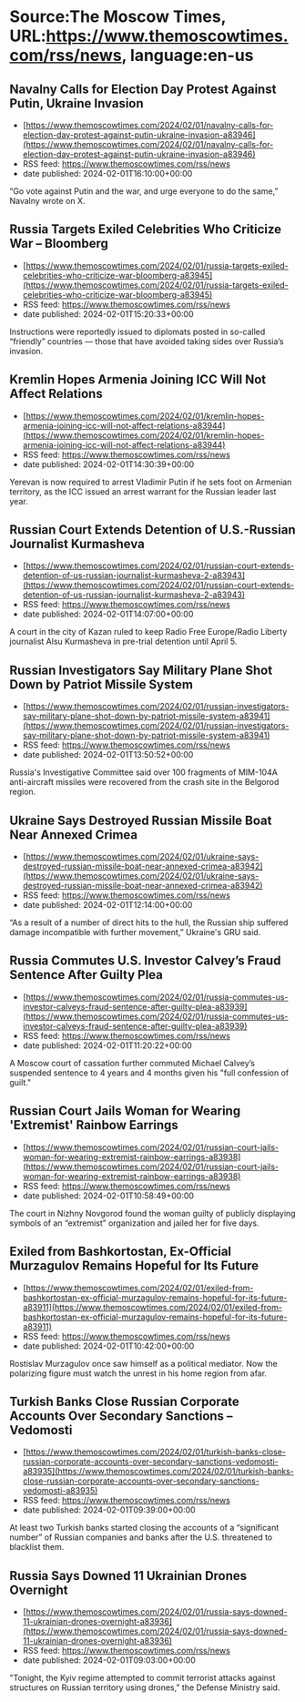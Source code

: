 # Source:The Moscow Times, URL:https://www.themoscowtimes.com/rss/news, language:en-us

## Navalny Calls for Election Day Protest Against Putin, Ukraine Invasion
 - [https://www.themoscowtimes.com/2024/02/01/navalny-calls-for-election-day-protest-against-putin-ukraine-invasion-a83946](https://www.themoscowtimes.com/2024/02/01/navalny-calls-for-election-day-protest-against-putin-ukraine-invasion-a83946)
 - RSS feed: https://www.themoscowtimes.com/rss/news
 - date published: 2024-02-01T16:10:00+00:00

“Go vote against Putin and the war, and urge everyone to do the same,” Navalny wrote on X.

## Russia Targets Exiled Celebrities Who Criticize War – Bloomberg
 - [https://www.themoscowtimes.com/2024/02/01/russia-targets-exiled-celebrities-who-criticize-war-bloomberg-a83945](https://www.themoscowtimes.com/2024/02/01/russia-targets-exiled-celebrities-who-criticize-war-bloomberg-a83945)
 - RSS feed: https://www.themoscowtimes.com/rss/news
 - date published: 2024-02-01T15:20:33+00:00

Instructions were reportedly issued to diplomats posted in so-called “friendly” countries — those that have avoided taking sides over Russia’s invasion.

## Kremlin Hopes Armenia Joining ICC Will Not Affect Relations
 - [https://www.themoscowtimes.com/2024/02/01/kremlin-hopes-armenia-joining-icc-will-not-affect-relations-a83944](https://www.themoscowtimes.com/2024/02/01/kremlin-hopes-armenia-joining-icc-will-not-affect-relations-a83944)
 - RSS feed: https://www.themoscowtimes.com/rss/news
 - date published: 2024-02-01T14:30:39+00:00

Yerevan is now required to arrest Vladimir Putin if he sets foot on Armenian territory, as the ICC issued an arrest warrant for the Russian leader last year.

## Russian Court Extends Detention of U.S.-Russian Journalist Kurmasheva
 - [https://www.themoscowtimes.com/2024/02/01/russian-court-extends-detention-of-us-russian-journalist-kurmasheva-2-a83943](https://www.themoscowtimes.com/2024/02/01/russian-court-extends-detention-of-us-russian-journalist-kurmasheva-2-a83943)
 - RSS feed: https://www.themoscowtimes.com/rss/news
 - date published: 2024-02-01T14:07:00+00:00

A court in the city of Kazan ruled to keep Radio Free Europe/Radio Liberty journalist Alsu Kurmasheva in pre-trial detention until April 5.

## Russian Investigators Say Military Plane Shot Down by Patriot Missile System
 - [https://www.themoscowtimes.com/2024/02/01/russian-investigators-say-military-plane-shot-down-by-patriot-missile-system-a83941](https://www.themoscowtimes.com/2024/02/01/russian-investigators-say-military-plane-shot-down-by-patriot-missile-system-a83941)
 - RSS feed: https://www.themoscowtimes.com/rss/news
 - date published: 2024-02-01T13:50:52+00:00

Russia's Investigative Committee said over 100 fragments of MIM-104A anti-aircraft missiles were recovered from the crash site in the Belgorod region.

## Ukraine Says Destroyed Russian Missile Boat Near Annexed Crimea
 - [https://www.themoscowtimes.com/2024/02/01/ukraine-says-destroyed-russian-missile-boat-near-annexed-crimea-a83942](https://www.themoscowtimes.com/2024/02/01/ukraine-says-destroyed-russian-missile-boat-near-annexed-crimea-a83942)
 - RSS feed: https://www.themoscowtimes.com/rss/news
 - date published: 2024-02-01T12:14:00+00:00

“As a result of a number of direct hits to the hull, the Russian ship suffered damage incompatible with further movement,” Ukraine's GRU said.

## Russia Commutes U.S. Investor Calvey’s Fraud Sentence After Guilty Plea
 - [https://www.themoscowtimes.com/2024/02/01/russia-commutes-us-investor-calveys-fraud-sentence-after-guilty-plea-a83939](https://www.themoscowtimes.com/2024/02/01/russia-commutes-us-investor-calveys-fraud-sentence-after-guilty-plea-a83939)
 - RSS feed: https://www.themoscowtimes.com/rss/news
 - date published: 2024-02-01T11:20:22+00:00

A Moscow court of cassation further commuted Michael Calvey’s suspended sentence to 4 years and 4 months given his "full confession of guilt."

## Russian Court Jails Woman for Wearing 'Extremist' Rainbow Earrings
 - [https://www.themoscowtimes.com/2024/02/01/russian-court-jails-woman-for-wearing-extremist-rainbow-earrings-a83938](https://www.themoscowtimes.com/2024/02/01/russian-court-jails-woman-for-wearing-extremist-rainbow-earrings-a83938)
 - RSS feed: https://www.themoscowtimes.com/rss/news
 - date published: 2024-02-01T10:58:49+00:00

The court in Nizhny Novgorod found the woman guilty of publicly displaying symbols of an “extremist” organization and jailed her for five days.

## Exiled from Bashkortostan, Ex-Official Murzagulov Remains Hopeful for Its Future
 - [https://www.themoscowtimes.com/2024/02/01/exiled-from-bashkortostan-ex-official-murzagulov-remains-hopeful-for-its-future-a83911](https://www.themoscowtimes.com/2024/02/01/exiled-from-bashkortostan-ex-official-murzagulov-remains-hopeful-for-its-future-a83911)
 - RSS feed: https://www.themoscowtimes.com/rss/news
 - date published: 2024-02-01T10:42:00+00:00

Rostislav Murzagulov once saw himself as a political mediator. Now the polarizing figure must watch the unrest in his home region from afar.

## Turkish Banks Close Russian Corporate Accounts Over Secondary Sanctions – Vedomosti
 - [https://www.themoscowtimes.com/2024/02/01/turkish-banks-close-russian-corporate-accounts-over-secondary-sanctions-vedomosti-a83935](https://www.themoscowtimes.com/2024/02/01/turkish-banks-close-russian-corporate-accounts-over-secondary-sanctions-vedomosti-a83935)
 - RSS feed: https://www.themoscowtimes.com/rss/news
 - date published: 2024-02-01T09:39:00+00:00

At least two Turkish banks started closing the accounts of a “significant number” of Russian companies and banks after the U.S. threatened to blacklist them.

## Russia Says Downed 11 Ukrainian Drones Overnight
 - [https://www.themoscowtimes.com/2024/02/01/russia-says-downed-11-ukrainian-drones-overnight-a83936](https://www.themoscowtimes.com/2024/02/01/russia-says-downed-11-ukrainian-drones-overnight-a83936)
 - RSS feed: https://www.themoscowtimes.com/rss/news
 - date published: 2024-02-01T09:03:00+00:00

"Tonight, the Kyiv regime attempted to commit terrorist attacks against structures on Russian territory using drones," the Defense Ministry said.

